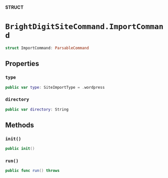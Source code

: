 **STRUCT**

# `BrightDigitSiteCommand.ImportCommand`

```swift
struct ImportCommand: ParsableCommand
```

## Properties
### `type`

```swift
public var type: SiteImportType = .wordpress
```

### `directory`

```swift
public var directory: String
```

## Methods
### `init()`

```swift
public init()
```

### `run()`

```swift
public func run() throws
```
